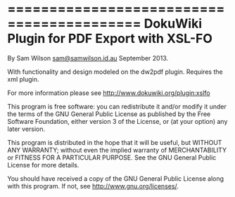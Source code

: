 ==========================================
DokuWiki Plugin for PDF Export with XSL-FO
==========================================

By Sam Wilson sam@samwilson.id.au September 2013.

With functionality and design modeled on the dw2pdf plugin.
Requires the xml plugin.

For more information please see http://www.dokuwiki.org/plugin:xslfo

This program is free software: you can redistribute it and/or modify it under
the terms of the GNU General Public License as published by the Free Software
Foundation, either version 3 of the License, or (at your option) any later
version.

This program is distributed in the hope that it will be useful, but WITHOUT ANY
WARRANTY; without even the implied warranty of MERCHANTABILITY or FITNESS FOR A
PARTICULAR PURPOSE. See the GNU General Public License for more details.

You should have received a copy of the GNU General Public License along with
this program.  If not, see <http://www.gnu.org/licenses/>.

